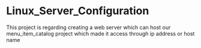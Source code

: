 # Linux_Server_Configuration
This project is regarding creating a web server which can host our menu_item_catalog project which made it access through ip address or host name
